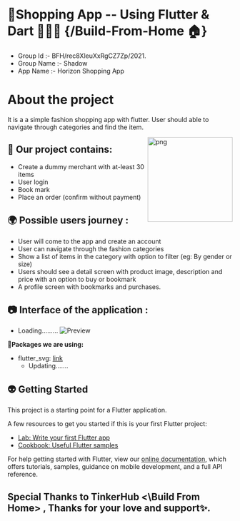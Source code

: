 # 🛒Shopping App -- Using Flutter & Dart  👨🏽‍💻 {/Build-From-Home 🏠}

 - Group Id :- BFH/rec8XleuXxRgCZ7Zp/2021.
 - Group Name :- Shadow
 - App Name :- Horizon Shopping App

# About the project
It is a a simple fashion shopping app with flutter. User should able to navigate through categories and find the item. 


<img align = "right" alt="png" src="https://startupmission.kerala.gov.in/get-image-view/ksum_community/picture_779_1446122711.png" width="" height="190" />

## 💖 Our project contains:

 - Create a dummy merchant with at-least 30 items 
 - User login
 - Book mark
 - Place an order (confirm without payment)

## 🌍 Possible users journey :

  - User will come to the app and create an account 
  - User can navigate through the fashion categories 
  - Show a list of items in the category with option to filter (eg: By gender or size)
  - Users should see a detail screen with product image, description and price with an option to buy or bookmark
  - A profile screen with bookmarks and purchases.

## 📷 Interface of the application :
  - Loading.........
![Preview](/pic1.png)

📝**Packages we are using:**
- flutter_svg: [link](https://pub.dev/packages/flutter_svg)
  - Updating.......

## 👽 Getting Started

This project is a starting point for a Flutter application.

A few resources to get you started if this is your first Flutter project:

- [Lab: Write your first Flutter app](https://flutter.dev/docs/get-started/codelab)
- [Cookbook: Useful Flutter samples](https://flutter.dev/docs/cookbook)

For help getting started with Flutter, view our
[online documentation](https://flutter.dev/docs), which offers tutorials,
samples, guidance on mobile development, and a full API reference.


## Special Thanks to TinkerHub <\Build From Home> , Thanks for your love and support✨.
